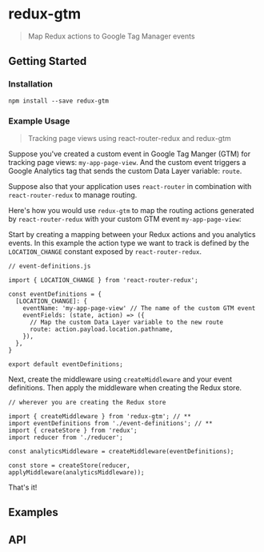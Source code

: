 # redux-gtm
> Map Redux actions to Google Tag Manager events

## Getting Started

### Installation

```
npm install --save redux-gtm
```

### Example Usage
> Tracking page views using react-router-redux and redux-gtm

Suppose you've created a custom event in Google Tag Manger (GTM) for
tracking page views: `my-app-page-view`. And the custom event triggers a
Google Analytics tag that sends the custom Data Layer variable: `route`.

Suppose also that your application uses `react-router` in combination
with `react-router-redux` to manage routing.

Here's how you would use `redux-gtm` to map the routing actions
generated by `react-router-redux` with your custom GTM event
`my-app-page-view`:

Start by creating a mapping between your Redux actions and you analytics
events. In this example the action type we want to track is defined by
the `LOCATION_CHANGE` constant exposed by `react-router-redux`.

```
// event-definitions.js

import { LOCATION_CHANGE } from 'react-router-redux';

const eventDefinitions = {
  [LOCATION_CHANGE]: {
    eventName: 'my-app-page-view' // The name of the custom GTM event
    eventFields: (state, action) => ({
      // Map the custom Data Layer variable to the new route
      route: action.payload.location.pathname,
    }),
  },
}

export default eventDefinitions;
```

Next, create the middleware using `createMiddleware` and your event
definitions. Then apply the middleware when creating the Redux store.

```
// wherever you are creating the Redux store

import { createMiddleware } from 'redux-gtm'; // **
import eventDefinitions from './event-definitions'; // **
import { createStore } from 'redux';
import reducer from './reducer';

const analyticsMiddleware = createMiddleware(eventDefinitions);

const store = createStore(reducer, applyMiddleware(analyticsMiddleware));
```

That's it!

## Examples

## API
